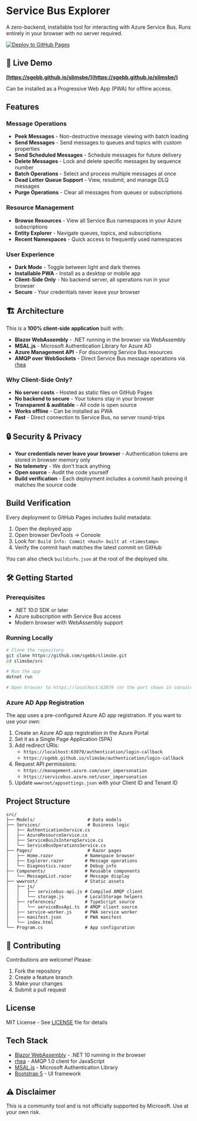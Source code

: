 # Service Bus Explorer

A zero-backend, installable tool for interacting with Azure Service Bus. Runs entirely in your browser with no server required.

[![Deploy to GitHub Pages](https://github.com/sgebb/slimsbe/actions/workflows/deploy.yml/badge.svg)](https://github.com/sgebb/slimsbe/actions/workflows/deploy.yml)

## 🚀 Live Demo

**[https://sgebb.github.io/slimsbe/](https://sgebb.github.io/slimsbe/)**

Can be installed as a Progressive Web App (PWA) for offline access.

## Features

### Message Operations
- **Peek Messages** - Non-destructive message viewing with batch loading
- **Send Messages** - Send messages to queues and topics with custom properties
- **Send Scheduled Messages** - Schedule messages for future delivery
- **Delete Messages** - Lock and delete specific messages by sequence number
- **Batch Operations** - Select and process multiple messages at once
- **Dead Letter Queue Support** - View, resubmit, and manage DLQ messages
- **Purge Operations** - Clear all messages from queues or subscriptions

### Resource Management
- **Browse Resources** - View all Service Bus namespaces in your Azure subscriptions
- **Entity Explorer** - Navigate queues, topics, and subscriptions
- **Recent Namespaces** - Quick access to frequently used namespaces

### User Experience
- **Dark Mode** - Toggle between light and dark themes
- **Installable PWA** - Install as a desktop or mobile app
- **Client-Side Only** - No backend server, all operations run in your browser
- **Secure** - Your credentials never leave your browser

## 🏗️ Architecture

This is a **100% client-side application** built with:

- **Blazor WebAssembly** - .NET running in the browser via WebAssembly
- **MSAL.js** - Microsoft Authentication Library for Azure AD
- **Azure Management API** - For discovering Service Bus resources
- **AMQP over WebSockets** - Direct Service Bus message operations via [rhea](https://github.com/amqp/rhea)

### Why Client-Side Only?

- **No server costs** - Hosted as static files on GitHub Pages
- **No backend to secure** - Your tokens stay in your browser
- **Transparent & auditable** - All code is open source
- **Works offline** - Can be installed as PWA
- **Fast** - Direct connection to Service Bus, no server round-trips

## 🔒 Security & Privacy

- **Your credentials never leave your browser** - Authentication tokens are stored in browser memory only
- **No telemetry** - We don't track anything
- **Open source** - Audit the code yourself
- **Build verification** - Each deployment includes a commit hash proving it matches the source code

## Build Verification

Every deployment to GitHub Pages includes build metadata:

1. Open the deployed app
2. Open browser DevTools → Console
3. Look for: `Build Info: Commit <hash> built at <timestamp>`
4. Verify the commit hash matches the latest commit on GitHub

You can also check `buildinfo.json` at the root of the deployed site.

## 🛠️ Getting Started

### Prerequisites

- .NET 10.0 SDK or later
- Azure subscription with Service Bus access
- Modern browser with WebAssembly support

### Running Locally

```bash
# Clone the repository
git clone https://github.com/sgebb/slimsbe.git
cd slimsbe/src

# Run the app
dotnet run

# Open browser to https://localhost:63079 (or the port shown in console)
```

### Azure AD App Registration

The app uses a pre-configured Azure AD app registration. If you want to use your own:

1. Create an Azure AD app registration in the Azure Portal
2. Set it as a Single Page Application (SPA)
3. Add redirect URIs:
   - `https://localhost:63079/authentication/login-callback`
   - `https://sgebb.github.io/slimsbe/authentication/login-callback`
4. Request API permissions:
   - `https://management.azure.com/user_impersonation`
   - `https://servicebus.azure.net/user_impersonation`
5. Update `wwwroot/appsettings.json` with your Client ID and Tenant ID

## Project Structure

```
src/
├── Models/                    # Data models
├── Services/                  # Business logic
│   ├── AuthenticationService.cs
│   ├── AzureResourceService.cs
│   ├── ServiceBusJsInteropService.cs
│   └── ServiceBusOperationsService.cs
├── Pages/                     # Razor pages
│   ├── Home.razor            # Namespace browser
│   ├── Explorer.razor        # Message operations
│   └── Diagnostics.razor     # Debug info
├── Components/               # Reusable components
│   └── MessageList.razor     # Message display
├── wwwroot/                  # Static assets
│   ├── js/
│   │   ├── servicebus-api.js # Compiled AMQP client
│   │   └── storage.js        # LocalStorage helpers
│   ├── references/           # TypeScript source
│   │   └── serviceBusApi.ts  # AMQP client source
│   ├── service-worker.js     # PWA service worker
│   ├── manifest.json         # PWA manifest
│   └── index.html
└── Program.cs                # App configuration
```

## 🤝 Contributing

Contributions are welcome! Please:

1. Fork the repository
2. Create a feature branch
3. Make your changes
4. Submit a pull request

## License

MIT License - See [LICENSE](LICENSE) file for details

## Tech Stack

- [Blazor WebAssembly](https://dotnet.microsoft.com/apps/aspnet/web-apps/blazor) - .NET 10 running in the browser
- [rhea](https://github.com/amqp/rhea) - AMQP 1.0 client for JavaScript
- [MSAL.js](https://github.com/AzureAD/microsoft-authentication-library-for-js) - Microsoft Authentication Library
- [Bootstrap 5](https://getbootstrap.com/) - UI framework

## ⚠️ Disclaimer

This is a community tool and is not officially supported by Microsoft. Use at your own risk.